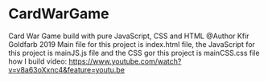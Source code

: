 # CardWarGame
Card War Game build with pure JavaScript, CSS and HTML
@Author Kfir Goldfarb 2019
Main file for this project is index.html file, the JavaScript for this project is mainJS.js file and the CSS gor this project is mainCSS.css file
how I build video: https://www.youtube.com/watch?v=v8a63oXxnc4&feature=youtu.be
